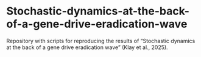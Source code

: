 # Stochastic-dynamics-at-the-back-of-a-gene-drive-eradication-wave
Repository with scripts for reproducing the results of “Stochastic dynamics at the back of a gene drive eradication wave” (Klay et al., 2025).
